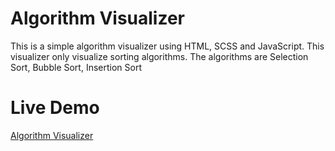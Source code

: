 # Algorithm Visualizer

This is a simple algorithm visualizer using HTML, SCSS and JavaScript. This visualizer only visualize sorting algorithms. The algorithms are Selection Sort, Bubble Sort, Insertion Sort

# Live Demo

[Algorithm Visualizer](https://50um3n.github.io/algorithm-visualizer/)

